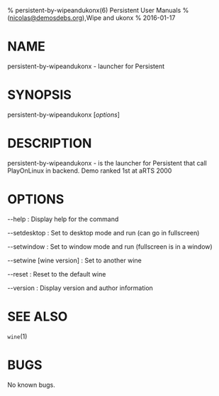 % persistent-by-wipeandukonx(6) Persistent User Manuals
%  (nicolas@demosdebs.org),Wipe and ukonx
% 2016-01-17

# NAME
persistent-by-wipeandukonx - launcher for Persistent

# SYNOPSIS
persistent-by-wipeandukonx [*options*]

# DESCRIPTION
persistent-by-wipeandukonx - is the launcher for Persistent that call PlayOnLinux in backend.
Demo ranked 1st at aRTS 2000

# OPTIONS
\--help
:   Display help for the command

\--setdesktop
:   Set to desktop mode and run (can go in fullscreen)

\--setwindow
:   Set to window mode and run (fullscreen is in a window)

\--setwine [wine version]
:   Set to another wine

\--reset
:   Reset to the default wine

\--version
:   Display version and author information

# SEE ALSO
`wine`(1)

# BUGS
No known bugs.
